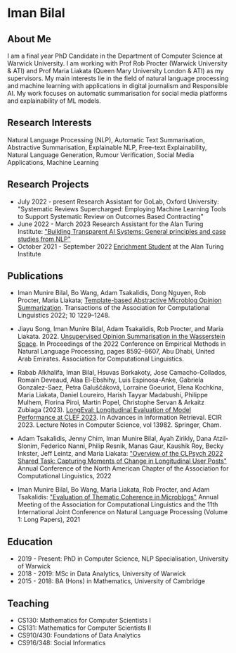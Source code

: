 # Iman Bilal

## About Me
I am a final year PhD Candidate in the Department of Computer Science at Warwick University. I am working with Prof Rob Procter (Warwick University & ATI) and Prof Maria Liakata (Queen Mary University London & ATI) as my supervisors. My main interests lie in the field of natural language processing and machine learning with applications in digital journalism and Responsible AI. My work focuses on automatic summarisation for social media platforms and explainability of ML models.


## Research Interests
Natural Language Processing (NLP), Automatic Text Summarisation, Abstractive Summarisation, Explainable NLP, Free-text Explainability, Natural Language Generation, Rumour Verification, Social Media Applications, Machine Learning


## Research Projects
* July 2022 - present Research Assistant for GoLab, Oxford University: "Systematic Reviews Supercharged: Employing Machine Learning Tools to Support Systematic Review on Outcomes Based Contracting"
* June 2022 - March 2023 Research Assistant for the Alan Turing Institute: ["Building Transparent AI Systems: General principles and case studies from NLP"](https://www.turing.ac.uk/building-transparent-ai-systems-general-principles-and-case-studies-nlp)
* October 2021 - September 2022 [Enrichment Student](https://www.turing.ac.uk/people/enrichment-students/iman-bilal) at the Alan Turing Institute


## Publications
* Iman Munire Bilal, Bo Wang, Adam Tsakalidis, Dong Nguyen, Rob Procter, Maria Liakata; [Template-based Abstractive Microblog Opinion Summarization](https://aclanthology.org/2022.tacl-1.71.pdf). Transactions of the Association for Computational Linguistics 2022; 10 1229–1248.

* Jiayu Song, Iman Munire Bilal, Adam Tsakalidis, Rob Procter, and Maria Liakata. 2022. [Unsupervised Opinion Summarisation in the Wasserstein Space](https://aclanthology.org/2022.emnlp-main.589.pdf). In Proceedings of the 2022 Conference on Empirical Methods in Natural Language Processing, pages 8592–8607, Abu Dhabi, United Arab Emirates. Association for Computational Linguistics.

* Rabab Alkhalifa, Iman Bilal, Hsuvas Borkakoty, Jose Camacho-Collados, Romain Deveaud, Alaa El-Ebshihy, Luis Espinosa-Anke, Gabriela Gonzalez-Saez, Petra Galuščáková, Lorraine Goeuriot, Elena Kochkina, Maria Liakata, Daniel Loureiro, Harish Tayyar Madabushi, Philippe Mulhem, Florina Piroi, Martin Popel, Christophe Servan & Arkaitz Zubiaga (2023). [LongEval: Longitudinal Evaluation of Model Performance at CLEF 2023](https://link.springer.com/chapter/10.1007/978-3-031-28241-6_58). In Advances in Information Retrieval. ECIR 2023. Lecture Notes in Computer Science, vol 13982. Springer, Cham.

* Adam Tsakalidis, Jenny Chim, Iman Munire Bilal, Ayah Zirikly, Dana Atzil-Slonim, Federico Nanni, Philip Resnik, Manas Gaur, Kaushik Roy, Becky Inkster, Jeff Leintz, and Maria Liakata: ["Overview of the CLPsych 2022 Shared Task: Capturing Moments of Change in Longitudinal User Posts"](https://aclanthology.org/2022.clpsych-1.16.pdf) Annual Conference of the North American Chapter of the Association for Computational Linguistics, 2022

* Iman Munire Bilal, Bo Wang, Maria Liakata, Rob Procter, and Adam Tsakalidis: ["Evaluation of Thematic Coherence in Microblogs"](https://aclanthology.org/2021.acl-long.530.pdf) Annual Meeting of the Association for Computational Linguistics and the 11th International Joint Conference on Natural Language Processing (Volume 1: Long Papers), 2021


## Education

* 2019 - Present: PhD in Computer Science, NLP Specialisation, University of Warwick
* 2018 - 2019: MSc in Data Analytics, University of Warwick
* 2015 - 2018: BA (Hons) in Mathematics, University of Cambridge


## Teaching 

* CS130: Mathematics for Computer Scientists I
* CS131: Mathematics for Computer Scientists II
* CS910/430: Foundations of Data Analytics
* CS916/348: Social Informatics
